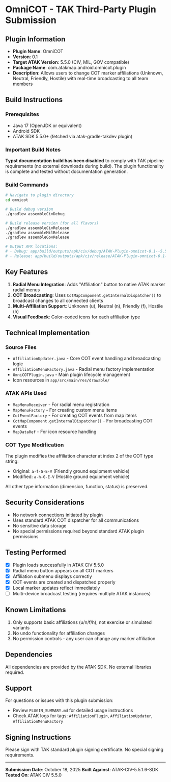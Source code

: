 # OmniCOT - TAK Third-Party Plugin Submission

## Plugin Information
- **Plugin Name**: OmniCOT
- **Version**: 0.1
- **Target ATAK Version**: 5.5.0 (CIV, MIL, GOV compatible)
- **Package Name**: com.atakmap.android.omnicot.plugin
- **Description**: Allows users to change COT marker affiliations (Unknown, Neutral, Friendly, Hostile) with real-time broadcasting to all team members

## Build Instructions

### Prerequisites
- Java 17 (OpenJDK or equivalent)
- Android SDK
- ATAK SDK 5.5.0+ (fetched via atak-gradle-takdev plugin)

### Important Build Notes
**Typst documentation build has been disabled** to comply with TAK pipeline requirements (no external downloads during build). The plugin functionality is complete and tested without documentation generation.

### Build Commands
```bash
# Navigate to plugin directory
cd omnicot

# Build debug version
./gradlew assembleCivDebug

# Build release version (for all flavors)
./gradlew assembleCivRelease
./gradlew assembleMilRelease
./gradlew assembleGovRelease

# Output APK locations:
# - Debug: app/build/outputs/apk/civ/debug/ATAK-Plugin-omnicot-0.1--5.5.0-civ-debug.apk
# - Release: app/build/outputs/apk/civ/release/ATAK-Plugin-omnicot-0.1--5.5.0-civ-release.apk
```

## Key Features
1. **Radial Menu Integration**: Adds "Affiliation" button to native ATAK marker radial menus
2. **COT Broadcasting**: Uses `CotMapComponent.getInternalDispatcher()` to broadcast changes to all connected clients
3. **Multi-Affiliation Support**: Unknown (u), Neutral (n), Friendly (f), Hostile (h)
4. **Visual Feedback**: Color-coded icons for each affiliation type

## Technical Implementation

### Source Files
- `AffiliationUpdater.java` - Core COT event handling and broadcasting logic
- `AffiliationMenuFactory.java` - Radial menu factory implementation
- `OmniCOTPlugin.java` - Main plugin lifecycle management
- Icon resources in `app/src/main/res/drawable/`

### ATAK APIs Used
- `MapMenuReceiver` - For radial menu registration
- `MapMenuFactory` - For creating custom menu items
- `CotEventFactory` - For creating COT events from map items
- `CotMapComponent.getInternalDispatcher()` - For broadcasting COT events
- `MapDataRef` - For icon resource handling

### COT Type Modification
The plugin modifies the affiliation character at index 2 of the COT type string:
- Original: `a-f-G-E-V` (Friendly ground equipment vehicle)
- Modified: `a-h-G-E-V` (Hostile ground equipment vehicle)

All other type information (dimension, function, status) is preserved.

## Security Considerations
- No network connections initiated by plugin
- Uses standard ATAK COT dispatcher for all communications
- No sensitive data storage
- No special permissions required beyond standard ATAK plugin permissions

## Testing Performed
- [x] Plugin loads successfully in ATAK CIV 5.5.0
- [x] Radial menu button appears on all COT markers
- [x] Affiliation submenu displays correctly
- [x] COT events are created and dispatched properly
- [x] Local marker updates reflect immediately
- [ ] Multi-device broadcast testing (requires multiple ATAK instances)

## Known Limitations
1. Only supports basic affiliations (u/n/f/h), not exercise or simulated variants
2. No undo functionality for affiliation changes
3. No permission controls - any user can change any marker affiliation

## Dependencies
All dependencies are provided by the ATAK SDK. No external libraries required.

## Support
For questions or issues with this plugin submission:
- Review `PLUGIN_SUMMARY.md` for detailed usage instructions
- Check ATAK logs for tags: `AffiliationPlugin`, `AffiliationUpdater`, `AffiliationMenuFactory`

## Signing Instructions
Please sign with TAK standard plugin signing certificate. No special signing requirements.

---
**Submission Date**: October 18, 2025
**Built Against**: ATAK-CIV-5.5.1.6-SDK
**Tested On**: ATAK CIV 5.5.0
